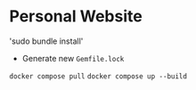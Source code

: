 # Personal Website

'sudo bundle install'
- Generate new `Gemfile.lock`


`docker compose pull`
`docker compose up --build`


